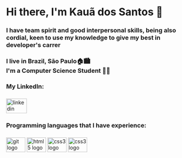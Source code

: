 <h1 align="left">Hi there, I'm Kauã dos Santos 👋</h1>

###
<h3 align="left">I have team spirit and good interpersonal skills, being also cordial, keen to use my knowledge to give my best in developer's carrer</h3>

###
<h3 align="left">I live in Brazil, São Paulo🏠🏙️ <br> I'm a Computer Science Student 🧑‍💻</h3>

###
<h3 align="left">My LinkedIn:</h3>

###
<div align="left">
  <a href="https://www.linkedin.com/in/kaua-santos/" target="_blank">
    <img src="https://raw.githubusercontent.com/maurodesouza/profile-readme-generator/master/src/assets/icons/social/linkedin/default.svg" width="56" height="40" alt="linkedin logo"  />
  </a>
</div>

###
<h3 align="left">Programming languages that I have experience:</h3>

###
<div align="left">
  <img src="https://cdn.jsdelivr.net/gh/devicons/devicon/icons/git/git-original.svg" height="40" width="52" alt="git logo"  />
  <img src="https://cdn.jsdelivr.net/gh/devicons/devicon/icons/html5/html5-original.svg" height="40" width="52" alt="html5 logo"  />
  <img src="https://cdn.jsdelivr.net/gh/devicons/devicon/icons/css3/css3-original.svg" height="40" width="52" alt="css3 logo"  />
  <img src="https://cdn.jsdelivr.net/gh/devicons/devicon/icons/java/java-original.svg" height="40" width="52" alt="css3 logo"  />
</div>
